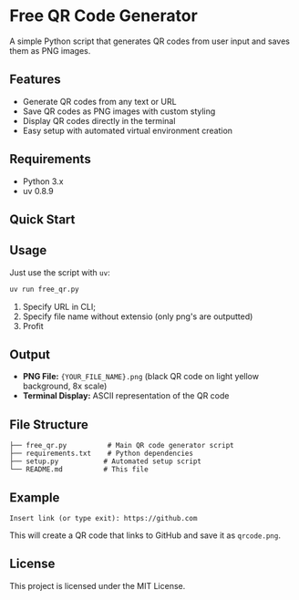 # Free QR Code Generator

A simple Python script that generates QR codes from user input and saves them as PNG images.

## Features

- Generate QR codes from any text or URL
- Save QR codes as PNG images with custom styling
- Display QR codes directly in the terminal
- Easy setup with automated virtual environment creation

## Requirements

- Python 3.x
- uv 0.8.9

## Quick Start

## Usage

Just use the script with `uv`:

```bash
uv run free_qr.py
```

1. Specify URL in CLI;
2. Specify file name without extensio (only png's are outputted)
3. Profit

## Output

- **PNG File:** `{YOUR_FILE_NAME}.png` (black QR code on light yellow background, 8x scale)
- **Terminal Display:** ASCII representation of the QR code

## File Structure

```
├── free_qr.py          # Main QR code generator script
├── requirements.txt    # Python dependencies
├── setup.py           # Automated setup script
└── README.md          # This file
```

## Example

```
Insert link (or type exit): https://github.com
```

This will create a QR code that links to GitHub and save it as `qrcode.png`.

## License

This project is licensed under the MIT License.
